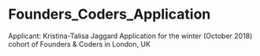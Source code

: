 # Founders_Coders_Application
Applicant: Kristina-Talisa Jaggard 
Application for the winter (October 2018) cohort of Founders & Coders in London, UK

